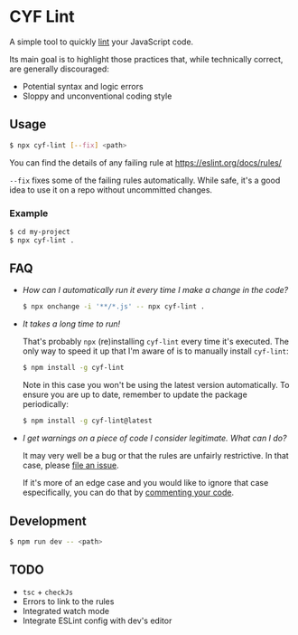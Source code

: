 # CYF Lint

A simple tool to quickly [lint](<https://en.wikipedia.org/wiki/Lint_(software)>)
your JavaScript code.

Its main goal is to highlight those practices that, while technically correct,
are generally discouraged:

- Potential syntax and logic errors
- Sloppy and unconventional coding style

## Usage

```bash
$ npx cyf-lint [--fix] <path>
```

You can find the details of any failing rule at https://eslint.org/docs/rules/

`--fix` fixes some of the failing rules automatically. While safe, it's a good
idea to use it on a repo without uncommitted changes.

### Example

```bash
$ cd my-project
$ npx cyf-lint .
```

## FAQ

- _How can I automatically run it every time I make a change in the code?_

  ```bash
  $ npx onchange -i '**/*.js' -- npx cyf-lint .
  ```

- _It takes a long time to run!_

  That's probably `npx` (re)installing `cyf-lint` every time it's executed. The
  only way to speed it up that I'm aware of is to manually install `cyf-lint`:

  ```bash
  $ npm install -g cyf-lint
  ```

  Note in this case you won't be using the latest version automatically. To
  ensure you are up to date, remember to update the package periodically:

  ```bash
  $ npm install -g cyf-lint@latest
  ```

- _I get warnings on a piece of code I consider legitimate. What can I do?_

  It may very well be a bug or that the rules are unfairly restrictive. In that
  case, please [file an issue](https://github.com/frosas/cyf-lint/issues).

  If it's more of an edge case and you would like to ignore that case especifically,
  you can do that by [commenting your code](https://eslint.org/docs/user-guide/configuring#disabling-rules-with-inline-comments).

## Development

```bash
$ npm run dev -- <path>
```

## TODO

- `tsc` + `checkJs`
- Errors to link to the rules
- Integrated watch mode
- Integrate ESLint config with dev's editor
